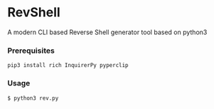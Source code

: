 # RevShell
A modern CLI based Reverse Shell generator tool based on python3

### Prerequisites 
```
pip3 install rich InquirerPy pyperclip
```

### Usage
```python
$ python3 rev.py
```
